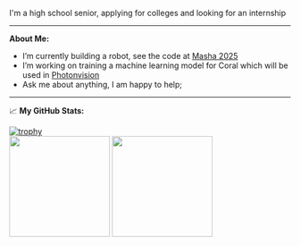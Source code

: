 I'm a high school senior, applying for colleges and looking for an internship

---

**About Me:**

- I’m currently building a robot, see the code at [Masha 2025](https://github.com/milwaukeecybercheese/masha2025)
- I’m working on training a machine learning model for Coral which will be used in [Photonvision](https://github.com/photonvision/photonvision)
- Ask me about anything, I am happy to help;

---

📈 **My GitHub Stats:**

<p>
  
[![trophy](https://github-profile-trophy.vercel.app/?username=samfreund&theme=darcula&no-bg=true&no-frame=true&column=3&margin-w=15&margin-h=15)](https://github.com/ryo-ma/github-profile-trophy)
  <br>
  <img height="180em" src="https://github-readme-stats.vercel.app/api?username=samfreund&show_icons=true&hide_border=true&&count_private=true&include_all_commits=true&theme=darcula" />
  <img height="180em" src="https://github-readme-stats.vercel.app/api/top-langs/?username=samfreund&show_icons=true&hide_border=true&layout=compact&langs_count=8&theme=darcula"/>

</p>
